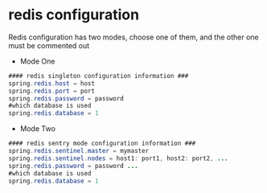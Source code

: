 # redis configuration

Redis configuration has two modes, choose one of them, and the other one must be commented out

* Mode One
``` java
#### redis singleton configuration information ###
spring.redis.host = host
spring.redis.port = port
spring.redis.password = password
#which database is used
spring.redis.database = 1
```

* Mode Two
``` java
#### redis sentry mode configuration information ###
spring.redis.sentinel.master = mymaster
spring.redis.sentinel.nodes = host1: port1, host2: port2, ...
spring.redis.password = password ...
#which database is used
spring.redis.database = 1
```